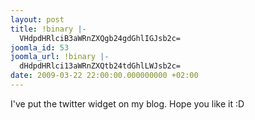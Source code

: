 ```yaml
---
layout: post
title: !binary |-
  VHdpdHRlciB3aWRnZXQgb24gdGhlIGJsb2c=
joomla_id: 53
joomla_url: !binary |-
  dHdpdHRlci13aWRnZXQtb24tdGhlLWJsb2c=
date: 2009-03-22 22:00:00.000000000 +02:00
---
```

I've put the twitter widget on my blog. Hope you like it :D
